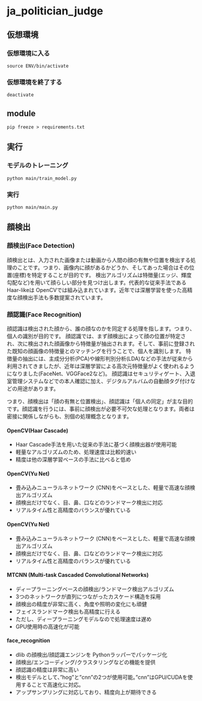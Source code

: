 # ja_politician_judge

## 仮想環境
### 仮想環境に入る
```
source ENV/bin/activate
```

### 仮想環境を終了する
```
deactivate
```

## module
```
pip freeze > requirements.txt
```

## 実行
### モデルのトレーニング
```
python main/train_model.py
```

### 実行
```
python main/main.py
```

## 顔検出
### 顔検出(Face Detection)
顔検出とは、入力された画像または動画から人間の顔の有無や位置を検出する処理のことです。つまり、画像内に顔があるかどうか、そしてあった場合はその位置(座標)を特定することが目的です。
検出アルゴリズムは特徴量(エッジ、輝度勾配など)を用いて顔らしい部分を見つけ出します。代表的な従来手法であるHaar-likeは OpenCVでは組み込まれています。近年では深層学習を使った高精度な顔検出手法も多数提案されています。

### 顔認識(Face Recognition)
顔認識は検出された顔から、誰の顔なのかを同定する処理を指します。つまり、個人の識別が目的です。
顔認識では、まず顔検出によって顔の位置が特定され、次に検出された顔画像から特徴量が抽出されます。そして、事前に登録された既知の顔画像の特徴量とのマッチングを行うことで、個人を識別します。
特徴量の抽出には、主成分分析(PCA)や線形判別分析(LDA)などの手法が従来から利用されてきましたが、近年は深層学習による高次元特徴量がよく使われるようになりました(FaceNet、VGGFace2など)。
顔認識はセキュリティゲート、入退室管理システムなどでの本人確認に加え、デジタルアルバムの自動顔タグ付けなどの用途があります。

つまり、顔検出は「顔の有無と位置検出」、顔認識は「個人の同定」が主な目的です。顔認識を行うには、事前に顔検出が必要不可欠な処理となります。両者は密接に関係しながらも、別個の処理概念となります。​​​​​​​​​​​​​​​

#### OpenCV(Haar Cascade)
- Haar Cascade手法を用いた従来の手法に基づく顔検出器が使用可能
- 軽量なアルゴリズムのため、処理速度は比較的速い
- 精度は他の深層学習ベースの手法に比べると低め

#### OpenCV(Yu Net)
- 畳み込みニューラルネットワーク (CNN)をベースとした、軽量で高速な顔検出アルゴリズム
- 顔検出だけでなく、目、鼻、口などのランドマーク検出に対応
- リアルタイム性と高精度のバランスが優れている

#### OpenCV(Yu Net)
- 畳み込みニューラルネットワーク (CNN)をベースとした、軽量で高速な顔検出アルゴリズム
- 顔検出だけでなく、目、鼻、口などのランドマーク検出に対応
- リアルタイム性と高精度のバランスが優れている

#### MTCNN (Multi-task Cascaded Convolutional Networks)
- ディープラーニングベースの顔検出/ランドマーク検出アルゴリズム
- 3つのネットワークが直列につながったカスケード構造を採用
- 顔検出の精度が非常に高く、角度や照明の変化にも頑健
- フェイスランドマーク検出も高精度に行える
- ただし、ディープラーニングモデルなので処理速度は遅め
- GPU使用時の高速化が可能

#### face_recognition
- dlib の顔検出/顔認識エンジンを Pythonラッパーでパッケージ化
- 顔検出/エンコーディング/クラスタリングなどの機能を提供
- 顔認識の精度は非常に高い
- 検出モデルとして、”hog”と”cnn”の2つが使用可能。”cnn”はGPU/CUDAを使用することで高速化に対応。
- アップサンプリングに対応しており、精度向上が期待できる